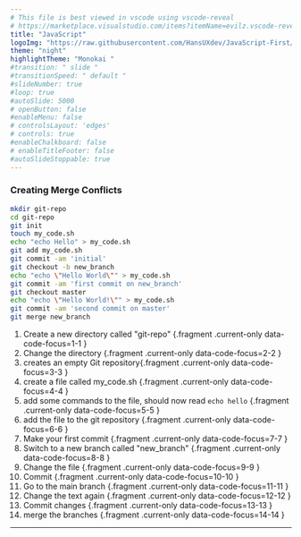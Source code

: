 ```yaml
---
# This file is best viewed in vscode using vscode-reveal
# https://marketplace.visualstudio.com/items?itemName=evilz.vscode-reveal
title: "JavaScript"
logoImg: "https://raw.githubusercontent.com/HansUXdev/JavaScript-First/2acf5840c15af96602aceb66303ea69c5b75e344/logo.svg"
theme: "night"
highlightTheme: "Monokai "
#transition: " slide "
#transitionSpeed: " default " 
#slideNumber: true
#loop: true
#autoSlide: 5000 
# openButton: false
#enableMenu: false
# controlsLayout: 'edges'
# controls: true
#enableChalkboard: false
# enableTitleFooter: false
#autoSlideStoppable: true
---
```


<style>
</style>


### Creating Merge Conflicts 

 
```bash
mkdir git-repo
cd git-repo
git init
touch my_code.sh
echo "echo Hello" > my_code.sh
git add my_code.sh
git commit -am 'initial'
git checkout -b new_branch
echo "echo \"Hello World\"" > my_code.sh
git commit -am 'first commit on new_branch'
git checkout master
echo "echo \"Hello World!\"" > my_code.sh
git commit -am 'second commit on master'
git merge new_branch
```
1.  Create a new directory called "git-repo" {.fragment .current-only data-code-focus=1-1 }
2.  Change the directory {.fragment .current-only data-code-focus=2-2 }
3.  creates an empty Git repository{.fragment .current-only data-code-focus=3-3 }
4.  create a file called my_code.sh {.fragment .current-only data-code-focus=4-4 }
5.  add some commands to the file, should now read `echo hello` {.fragment .current-only data-code-focus=5-5 }
6.  add the file to the git repository {.fragment .current-only data-code-focus=6-6 }
7.  Make your first commit {.fragment .current-only data-code-focus=7-7 }
8.  Switch to a new branch called "new_branch" {.fragment .current-only data-code-focus=8-8 }
9.  Change the file {.fragment .current-only data-code-focus=9-9 }
10. Commit {.fragment .current-only data-code-focus=10-10 }
11. Go to the main branch {.fragment .current-only data-code-focus=11-11 }
12. Change the text again {.fragment .current-only data-code-focus=12-12 }
13. Commit changes {.fragment .current-only data-code-focus=13-13 }
14. merge the branches {.fragment .current-only data-code-focus=14-14 }


---

